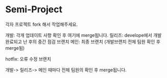 # Semi-Project

각자 프로젝트 fork 해서 작업해주세요.

개발: 각개 업데이트 사항 확인 후 여기에 merge됩니다.
릴리즈: develope에서 개발 완료되고 난 후의 중간 점검 브랜치
메인: 최종 브랜치 (개발브랜치 전체 팀원 확인 후 merge됨)

hotfix: 오류 수정 브랜치

개발-> 릴리즈-> 메인 때마다 전체 팀원의 확인 후 merge됩니다.
